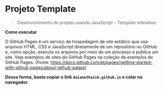 # Projeto Template

> Desenvolvimento de projeto usando JavaScript - Template interativo.

**Como executar**

O GitHub Pages é um serviço de hospedagem de site estático que usa arquivos HTML, CSS e JavaScript diretamente de um repositório no GitHub e, como opção, executa os arquivos por meio de um processo e publica um site. Veja exemplos de sites do GitHub Pages na coleção de exemplos do GitHub Pages. (Fonte: https://docs.github.com/pt/pages/getting-started-with-github-pages/about-github-pages)

**Dessa forma, basta copiar o link `daianethaisb.github.io` e colar no navegador.**

